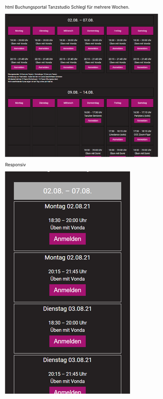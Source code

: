 html Buchungsportal Tanzstudio Schlegl für mehrere Wochen.

![Ansicht Desktop](https://github.com/kartoffelkaese/programm-mehrere-wochen/blob/main/desktop.png?raw=true)

Responsiv

![Ansicht Mobil](https://github.com/kartoffelkaese/programm-mehrere-wochen/blob/main/mobil.png?raw=true)
